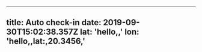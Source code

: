 
---
title: Auto check-in
date: 2019-09-30T15:02:38.357Z
lat: 'hello,,'
lon: 'hello,,lat:,20.3456,'
---
